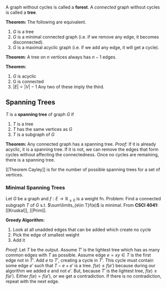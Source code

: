 A graph without cycles is called a **forest**. A *connected* graph without cycles is called a **tree**.

**Theorem:** The following are equivalent.
1) $G$ is a tree
2) $G$ is a minimal connected graph (i.e. if we remove any edge, it becomes disconnected).
3) $G$ is a maximal acyclic graph (i.e. if we add any edge, it will get a cycle).

**Theorem**: A tree on $n$ vertices always has $n-1$ edges.

**Theorem:**
1) $G$ is acyclic
2) G is connected
3) $|E|=|V|-1$
Any two of these imply the third.
## Spanning Trees
$T$ is a **spanning tree** of graph $G$ if
1) $T$ is a tree
2) $T$ has the same vertices as $G$
3) $T$ is a subgraph of $G$

**Theorem:** Any connected graph has a spanning tree. 
*Proof:* If it is already acyclic, it is a spanning tree. If it is not, we can remove the edges that form cycles without affecting the connectedness. Once no cycles are remaining, there is a spanning tree.

[[Theorem Cayley]] is for the number of possible spanning trees for a set of vertices.
### Minimal Spanning Trees
Let $G$ be a graph and $f:E\rightarrow\mathbb{R}_{\ge0}$ is a weight fn.
Problem: Find a connected subgraph $T$ of $G$ s.t. $\sum\limits_{e\in T}f(e)$ is minimal.
From **CSCI 4041:** [[Kruskal]], [[Prim]].

**Greedy Algorithm:**
1) Look at all unadded edges that can be added which create no cycle
2) Pick the edge of smallest weight
3) Add it

*Proof:* Let $T$ be the output. Assume $T'$ is the lightest tree which has as many common edges with $T$ as possible. Assume edge $e=xy\in T$ is the first edge not in $T'$. Add $e$ to $T'$, creating a cycle in $T'$. This cycle must contain some edge $e'$ such that $T-e+e'$ is a tree. $f(e)\le f(e')$ because during our algorithm we added $e$ and not $e'$. But, because $T'$ is the lightest tree, $f(e)\ge f(e')$. Either $f(e)=f(e')$, or we get a contradiction. If there is no contradiction, repeat with the next edge.